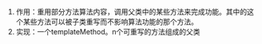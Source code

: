 1. 作用：重用部分方法算法内容，调用父类中的某些方法来完成功能。其中的这个某些方法可以被子类重写而不影响算法功能的那个方法。
2. 实现：一个templateMethod。n个可重写的方法组成的父类